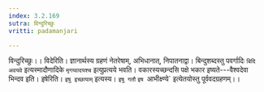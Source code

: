 ```yaml
---
index: 3.2.169
sutra: विन्दुरिच्छुः
vritti: padamanjari

---
```

विन्दुरिच्छुः।। विदेरिति। ज्ञानार्थस्य ग्रहणं नेतरेषाम्, अभिधानात्, निपातनाद्वा। बिन्दुशब्दस्तु पवर्गादिः `बिदि अवयवे` इत्यस्मादौणादिके `मृगय्वादयश्च` इत्युप्रत्यये भवति। वकारस्यच्छन्दसि पक्षे भकार इष्यते---वैश्वदेवा भिन्दव इति। इषेरिति। `इषु इच्छायाम्` इत्यस्य। `इषु गतौ` `इष `आभीक्ष्ण्ये` इत्येतयोस्तु पूर्ववदग्रहणम्।।